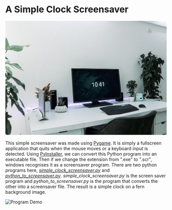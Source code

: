 # A Simple Clock Screensaver

<img src="demo_photo.jpg" width="1200" alt="Program Demo">

This simple screensaver was made using [Pygame](pygame.org). It is simply a fullscreen application that quits when the mouse moves or a keyboard input is detected. Using [PyInstaller](pyinstaller.org), we can convert this Python program into an executable file. Then if we change the extension from ".exe" to ".scr", windows recognises it as a screensaver program. There are two python programs here, *[simple_clock_screensaver.py](simple_clock_screensaver.py)* and *[python_to_screensaver.py](python_to_screensaver.py)*. *simple_clock_screensaver.py* is the screen saver program and *python_to_screensaver.py* is the program that converts the other into a screensaver file. The result is a simple clock on a fern background image.

<img src="demo_screenshot.png" width="1200" alt="Program Demo">
